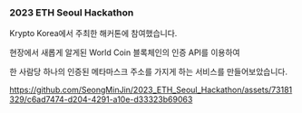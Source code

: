 ### 2023 ETH Seoul Hackathon

Krypto Korea에서 주최한 해커톤에 참여했습니다.

현장에서 새롭게 알게된 World Coin 블록체인의 인증 API를 이용하여

한 사람당 하나의 인증된 메타마스크 주소를 가지게 하는 서비스를 만들어보았습니다.


https://github.com/SeongMinJin/2023_ETH_Seoul_Hackathon/assets/73181329/c6ad7474-d204-4291-a10e-d33323b69063

